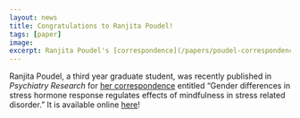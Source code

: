 ```yaml
---
layout: news
title: Congratulations to Ranjita Poudel!
tags: [paper]
image:
excerpt: Ranjita Poudel's [correspondence](/papers/poudel-correspondence) published in Psychiatry Research.
---
```


Ranjita Poudel, a third year graduate student, was recently published in *Psychiatry Research* for [her correspondence](/papers/poudel-correspondence) entitled “Gender differences in stress hormone response regulates effects of mindfulness in stress related disorder.” It is available online [here](https://doi.org/10.1016/j.psychres.2017.07.042)!
